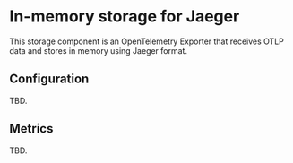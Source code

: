 # In-memory storage for Jaeger

This storage component is an OpenTelemetry Exporter that receives OTLP data and stores in memory using Jaeger format.

## Configuration

TBD.

## Metrics

TBD.
